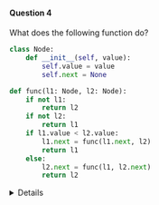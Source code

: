 #### Question 4

What does the following function do?

```python
class Node:
    def __init__(self, value):
        self.value = value
        self.next = None

def func(l1: Node, l2: Node):
    if not l1:
        return l2
    if not l2:
        return l1
    if l1.value < l2.value:
        l1.next = func(l1.next, l2)
        return l1
    else:
        l2.next = func(l1, l2.next)
        return l2
```
<details>

- Answer: Merge Two Sorted Linked Lists

- Explanation: Uses recursion to compare and merge nodes in order.
</details>